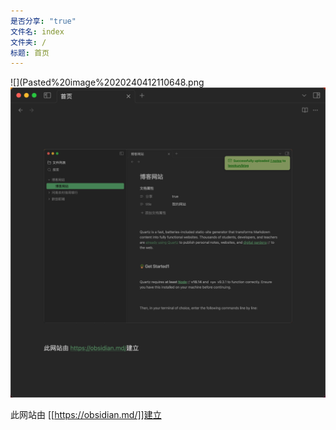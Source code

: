 ```yaml
---
是否分享: "true"
文件名: index
文件夹: /
标题: 首页
---
```



![](Pasted%20image%2020240412110648.png
  ![](./_%E9%99%84%E4%BB%B6/Pasted%20image%2020240412143751.png)



此网站由 [[https://obsidian.md/]]建立